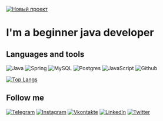 [![Новый проект](https://user-images.githubusercontent.com/90541044/205480683-f4466f55-4591-4dea-be1b-4518cceaf9e5.png)](https://t.me/spvb17)

# I'm a beginner java developer

## Languages and tools

![Java](https://img.shields.io/badge/-Java-090909?style=for-the-badge&logo=java)
![Spring](https://img.shields.io/badge/-Spring-090909?style=for-the-badge&logo=spring)
![MySQL](https://img.shields.io/badge/mysql-090909?style=for-the-badge&logo=mysql&logoColor=white)
![Postgres](https://img.shields.io/badge/postgres-090909?style=for-the-badge&logo=postgresql&logoColor=white)
![JavaScript](https://img.shields.io/badge/Javascript-090909?style=for-the-badge&logo=javascript&logoColor=%2361DAFB)
![Github](https://img.shields.io/badge/Github-090909?style=for-the-badge&logo=github&logoColor=white)

[![Top Langs](https://github-readme-stats.vercel.app/api/top-langs/?username=spvb17&langs_count=8)](https://github.com/anuraghazra/github-readme-stats)
## Follow me
[![Telegram](https://img.shields.io/badge/-Telegram-090909?style=for-the-badge&logo=telegram)](https://t.me/spvb17)
[![Instagram](https://img.shields.io/badge/-Instagram-090909?style=for-the-badge&logo=instagram)](https://www.instagram.com/spvb17/)
[![Vkontakte](https://img.shields.io/badge/-Vkontakte-090909?style=for-the-badge&logo=Vk)](https://vk.com/saparalievb17/)
[![LinkedIn](https://img.shields.io/badge/-Linkedin-090909?style=for-the-badge&logo=linkedin)](https://www.linkedin.com/in/bekzhan-saparaliev-94737a252/)
[![Twitter](https://img.shields.io/badge/-Twitter-090909?style=for-the-badge&logo=twitter)](https://twitter.com/saparalievb17)
